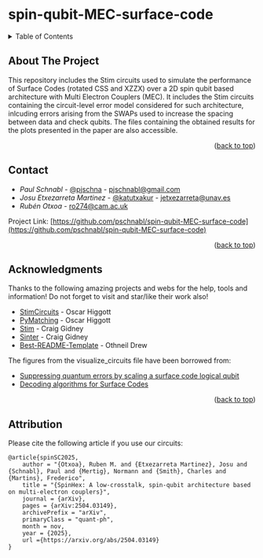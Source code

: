 # spin-qubit-MEC-surface-code
<!-- Improved compatibility of back to top link: See: https://github.com/othneildrew/Best-README-Template/pull/73 -->
<a name="readme-top"></a>
<!--
*** Thanks for checking out the Best-README-Template. If you have a suggestion
*** that would make this better, please fork the repo and create a pull request
*** or simply open an issue with the tag "enhancement".
*** Don't forget to give the project a star!
*** Thanks again! Now go create something AMAZING! :D
-->



<!-- TABLE OF CONTENTS -->
<details>
  <summary>Table of Contents</summary>
  <ol>
    <li>
      <a href="#about-the-project">About The Project</a>
    </li>
    <li><a href="#contact">Contact</a></li>
    <li><a href="#acknowledgments">Acknowledgments</a></li>
    <li><a href="#attribution">Attribution</a></li>
  </ol>
</details>



<!-- ABOUT THE PROJECT -->
## About The Project

This repository includes the Stim circuits used to simulate the performance of Surface Codes (rotated CSS and XZZX) over a 2D spin qubit based architecture with Multi Electron Couplers (MEC). It includes the Stim circuits containing the circuit-level error model considered for such architecture, inlcuding errors arising from the SWAPs used to increase the spacing between data and check qubits. The files containing the obtained results for the plots presented in the paper are also accessible.

<!-- Add more info here... -->

<p align="right">(<a href="#readme-top">back to top</a>)</p>


<!-- CONTACT -->
## Contact

* _Paul Schnabl_ - [@pjschna](https://x.com/pjschna) - pjschnabl@gmail.com
* _Josu Etxezarreta Martinez_ - [@katutxakur](https://x.com/katutxakur) - jetxezarreta@unav.es
* _Rubén Otxoa_ - ro274@cam.ac.uk



Project Link: [https://github.com/pschnabl/spin-qubit-MEC-surface-code](https://github.com/pschnabl/spin-qubit-MEC-surface-code)

<p align="right">(<a href="#readme-top">back to top</a>)</p>



<!-- ACKNOWLEDGMENTS -->
## Acknowledgments

Thanks to the following amazing projects and webs for the help, tools and information! Do not forget to visit and star/like their work also!

* [StimCircuits](https://github.com/oscarhiggott/StimCircuits) - Oscar Higgott
* [PyMatching](https://github.com/oscarhiggott/PyMatching) - Oscar Higgott
* [Stim](https://github.com/quantumlib/Stim) - Craig Gidney
* [Sinter](https://pypi.org/project/sinter/) - Craig Gidney
* [Best-README-Template](https://github.com/othneildrew/Best-README-Template) - Othneil Drew

The figures from the visualize_circuits file have been borrowed from:
* [Suppressing quantum errors by scaling a surface code logical qubit](https://www.nature.com/articles/s41586-022-05434-1)
* [Decoding algorithms for Surface Codes](https://quantum-journal.org/papers/q-2024-10-10-1498/)

<p align="right">(<a href="#readme-top">back to top</a>)</p>

<!-- ATTRIBUTION -->
## Attribution
Please cite the following article if you use our circuits:
```
@article{spinSC2025,
    author = "{Otxoa}, Ruben M. and {Etxezarreta Martinez}, Josu and {Schnabl}, Paul and {Mertig}, Normann and {Smith}, Charles and {Martins}, Frederico",
    title = "{SpinHex: A low-crosstalk, spin-qubit architecture based on multi-electron couplers}",
    journal = {arXiv},
    pages = {arXiv:2504.03149},
    archivePrefix = "arXiv",
    primaryClass = "quant-ph",
    month = nov,
    year = {2025},
    url ={https://arxiv.org/abs/2504.03149}
}
```



